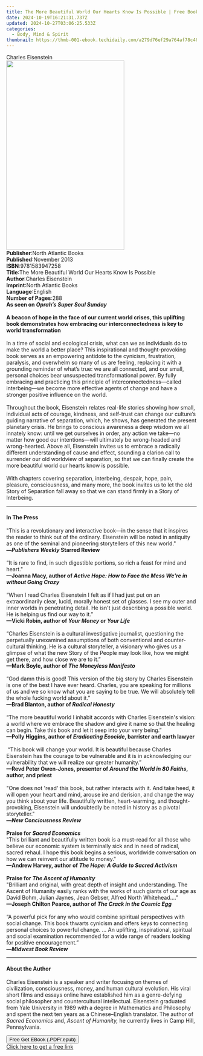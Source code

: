 ```yaml
---
title: The More Beautiful World Our Hearts Know Is Possible | Free Book
date: 2024-10-19T16:21:31.737Z
updated: 2024-10-27T03:06:25.533Z
categories:
  - Body, Mind & Spirit
thumbnail: https://thmb-001-ebook.techidaily.com/a279d76ef29a764af78c48569c28fba0b21c2e098797e9be9f35aeb6d9270fb7.jpg
---
```

<main id="book-container">
  <div class="flex flex-col">
    <div class="book-brief flex-1 py-6 px-4 sm:p-6 md:py-10 md:px-8">
      <!-- brief-->
      <div class="book-brief-main">Charles Eisenstein</div>
    </div>
    <div
      class="book-meta-info flex-1 grid gap-4 col-start-1 col-end-3 row-start-1 sm:mb-6 sm:grid-cols-4 lg:gap-6 lg:col-start-2 lg:row-end-6 lg:row-span-6 lg:mb-0"
    >
      <div
        class="book-meta-info-left place-content-center mt-4 p-4 text-sm leading-6 col-start-2 col-span-2 dark:text-slate-400"
      >
        <img
          class="w-full h-500 object-cover rounded-lg sm:h-255 sm:col-span-2 lg:col-span-full"
          src="https://img-001-ebook.techidaily.com/98e6778a37927c932ce254e1a9796f0c5a4ffe841c5f1ddf5f5949b91de4aa88.jpg"
          alt=""
          width="312"
          height="500"
        />
      </div>
      <div
        class="book-meta-info-right mt-2 col-start-1 row-start-2 col-span-3 self-center"
      >
        <!-- meta data  -->
        <div class="flex flex-col px-4 md:px-8">
          <div class="flex-1">
            <strong>Publisher</strong>:<span class="px-2"
              >North Atlantic Books</span
            >
          </div>
          <div class="flex-1">
            <strong>Published</strong>:<span class="px-2">November 2013</span>
          </div>
          <div class="flex-1">
            <strong>ISBN</strong>:<span class="px-2">9781583947258</span>
          </div>
          <div class="flex-1">
            <strong>Title</strong>:<span class="px-2"
              >The More Beautiful World Our Hearts Know Is Possible</span
            >
          </div>
          <div class="flex-1">
            <strong>Author</strong>:<span class="px-2">Charles Eisenstein</span>
          </div>
          <div class="flex-1">
            <strong>Imprint</strong>:<span class="px-2"
              >North Atlantic Books</span
            >
          </div>
          <div class="flex-1">
            <strong>Language</strong>:<span class="px-2">English</span>
          </div>
          <div class="flex-1">
            <strong>Number of Pages</strong>:<span class="px-2">288</span>
          </div>
        </div>
      </div>
    </div>
    <div class="book-description flex-1 py-6 px-4 sm:p-6 md:py-10 md:px-8">
      <div class="book-description-main">
        <div accordion-content="" id="description">
          <b>As seen on <i>Oprah’s Super Soul Sunday</i></b
          ><br /><br />
          <b
            >A beacon of hope in the face of our current world crises, this
            uplifting book demonstrates how embracing our interconnectedness is
            key to world transformation</b
          ><br /><br />
          In a time of social and ecological crisis, what can we as individuals
          do to make the world a better place? This inspirational and
          thought-provoking book serves as an empowering antidote to the
          cynicism, frustration, paralysis, and overwhelm so many of us are
          feeling, replacing it with a grounding reminder of what’s true: we are
          all connected, and our small, personal choices bear unsuspected
          transformational power. By fully embracing and practicing this
          principle of interconnectedness—called interbeing—we become more
          effective agents of change and have a stronger positive influence on
          the world.<br /><br />
          Throughout the book, Eisenstein relates real-life stories showing how
          small, individual acts of courage, kindness, and self-trust can change
          our culture’s guiding narrative of separation, which, he shows, has
          generated the present planetary crisis. He brings to conscious
          awareness a deep wisdom we all innately know: until we get ourselves
          in order, any action we take—no matter how good our intentions—will
          ultimately be wrong-headed and wrong-hearted. Above all, Eisenstein
          invites us to embrace a radically different understanding of cause and
          effect, sounding a clarion call to surrender our old worldview of
          separation, so that we can finally create the more beautiful world our
          hearts know is possible.<br /><br />
          With chapters covering separation, interbeing, despair, hope, pain,
          pleasure, consciousness, and many more, the book invites us to let the
          old Story of Separation fall away so that we can stand firmly in a
          Story of Interbeing.
        </div>
        <div class="accordion-fader"></div>
      </div>
    </div>
    <div class="book-excerpts flex-1 py-6 px-4 sm:p-6 md:py-10 md:px-8">
      <!-- excerpts-->
      <div class="book-excerpts-main">
        <hr />
        <h4 class="placeholder placeholder-heading">
          <span>In The Press</span>
        </h4>
        <p>
          "This is a revolutionary and interactive book—in the sense that it
          inspires the reader to think out of the ordinary. Eisenstein will be
          noted in antiquity as one of the seminal and pioneering storytellers
          of this new world."<br /><b
            >—<i>Publishers Weekly </i>Starred Review</b
          ><br /><br />“It is rare to find, in such digestible portions, so rich
          a feast for mind and heart." &nbsp; <br /><b
            >—Joanna Macy, author of
            <i
              >Active Hope: How to Face the Mess We're in without Going Crazy</i
            ></b
          ><br />
          &nbsp;<br />
          “When I read Charles Eisenstein I felt as if I had just put on an
          extraordinarily clear, lucid, morally honest set of glasses. I see my
          outer and inner worlds in penetrating detail. He isn't just describing
          a possible world. He is helping us find our way to it.”&nbsp; <br /><b
            >—Vicki Robin, author of <i>Your Money or Your Life</i></b
          >
          <br />
          &nbsp;<br />
          “Charles Eisenstein is a cultural investigative journalist,
          questioning the perpetually unexamined assumptions of both
          conventional and counter-cultural thinking. He is a cultural
          storyteller, a visionary who gives us a glimpse of what the new Story
          of the People may look like, how we might get there, and how close we
          are to it.”<br /><b
            >—Mark Boyle, author of <i>The Moneyless Manifesto</i></b
          ><br />
          &nbsp;<br />“God damn this is good! This version of the big story by
          Charles Eisenstein is one of the best I have ever heard. Charles, you
          are speaking for millions of us and we so know what you are saying to
          be true. We will absolutely tell the whole fucking world about it.”<br /><b
            >—Brad Blanton, author of <i>Radical Honesty</i></b
          ><br />
          &nbsp;<br />
          “The more beautiful world I inhabit accords with Charles Eisenstein's
          vision: a world where we embrace the shadow and give it name so that
          the healing can begin. Take this book and let it seep into your very
          being.”<br /><b
            >—Polly Higgins, author of <i>Eradicating Ecocide</i>, barrister and
            earth lawyer</b
          >
          <br />
          &nbsp;<br />
          &nbsp;“This book will change your world. It is beautiful because
          Charles Eisenstein has the courage to be vulnerable and it is in
          acknowledging our vulnerability that we will realize our greater
          humanity.”<br /><b
            >—Revd Peter Owen-Jones, presenter of
            <i>Around the World in 80 Faiths</i>, author, and priest</b
          ><br /><br />"One does not 'read' this book, but rather interacts with
          it. And take heed, it will open your heart and mind, arouse ire and
          derision, and change the way you think about your life. Beautifully
          written, heart-warming, and thought-provoking, Eisenstein will
          undoubtedly be noted in history as a pivotal storyteller."<br /><b
            >—<i>New Conciousness Review</i></b
          ><br /><br /><b>Praise for <i>Sacred Economics</i></b> <br />"This
          brilliant and beautifully written book is a must-read for all those
          who believe our economic system is terminally sick and in need of
          radical, sacred rehaul. I hope this book begins a serious, worldwide
          conversation on how we can reinvent our attitude to money." <br /><b
            >—Andrew Harvey, author of
            <i>The Hope: A Guide to Sacred Activism</i></b
          ><br /><br /><b>Praise for <i>The Ascent of Humanity</i></b>
          <br />"Brilliant and original, with great depth of insight and
          understanding. The Ascent of Humanity easily ranks with the works of
          such giants of our age as David Bohm, Julian Jaynes, Jean Gebser,
          Alfred North Whitehead...." <br /><b
            >—Joseph Chilton Pearce, author of
            <i>The Crack in the Cosmic Egg</i></b
          ><br /><br />“A powerful pick for any who would combine spiritual
          perspectives with social change. This book thwarts cynicism and offers
          keys to connecting personal choices to powerful change. … An
          uplifting, inspirational, spiritual and social examination recommended
          for a wide range of readers looking for positive encouragement.”<br />
          <b>—<i>Midwest Book Review</i></b>
        </p>
      </div>
    </div>
    <div class="book-about-author flex-1 py-6 px-4 sm:p-6 md:py-10 md:px-8">
      <!-- about author-->
      <div class="book-main-author-main">
        <hr />
        <h4 class="placeholder placeholder-heading">
          <span>About the Author</span>
        </h4>
        <p>
          Charles Eisenstein is a speaker and writer focusing on themes of
          civilization, consciousness, money, and human cultural evolution. His
          viral short films and essays online have established him as a
          genre-defying social philosopher and countercultural intellectual.
          Eisenstein graduated from Yale University in 1989 with a degree in
          Mathematics and Philosophy and spent the next ten years as a
          Chinese–English translator. The author of
          <i>Sacred Economics</i>&nbsp;and,&nbsp;<i>Ascent of Humanity,&nbsp;</i
          >he currently lives in Camp Hill, Pennsylvania.
        </p>
      </div>
    </div>
    <div class="book-free-get flex-1 py-6 px-4 sm:p-6 md:py-10 md:px-8">
      <button
        id="btn-free-get"
        class="bg-blue-500 hover:bg-blue-700 text-white font-bold py-2 px-4 rounded"
      >
        Free Get EBook (.PDF/.epub)
      </button>
      <div id="countdown-display" class="px-2 text-lg mt-2"></div>
      <a
        id="free-link"
        class="hidden bg-blue-500 hover:bg-blue-700 text-white font-bold py-2 px-4 rounded"
        href="https://www.ebooks.com/en-us/book/1188136/the-more-beautiful-world-our-hearts-know-is-possible/charles-eisenstein/"
        target="_blank"
        >Click here to get a free link</a
      >
    </div>
    <script>
      let countdownTime = 0;
      let countdownInterval = null;
      document
        .getElementById('btn-free-get')
        .addEventListener('click', startCountdown);
      function startCountdown() {
        countdownTime = new Date().getTime() + 60000 * 3;
        countdownInterval = setInterval(updateCountdown, 1000);
        document.getElementById('btn-free-get').disabled = true;
        document
          .getElementById('btn-free-get')
          .classList.add('bg-gray-500', 'cursor-not-allowed');
      }
      function updateCountdown() {
        let currentTime = new Date().getTime();
        let timeLeft = countdownTime - currentTime;
        let secondsLeft = Math.floor(timeLeft / 1000);
        document.getElementById('countdown-display').innerHTML =
          `Remaining time: ${secondsLeft} seconds.`;
        if (secondsLeft <= 0) {
          clearInterval(countdownInterval);
          document.getElementById('btn-free-get').classList.add('hidden');
          document.getElementById('free-link').classList.remove('hidden');
          document.getElementById('countdown-display').innerHTML = '';
        }
      }
    </script>
  </div>
</main>

<ins class="adsbygoogle"
      style="display:block"
      data-ad-client="ca-pub-7571918770474297"
      data-ad-slot="8358498916"
      data-ad-format="auto"
      data-full-width-responsive="true"></ins>
    